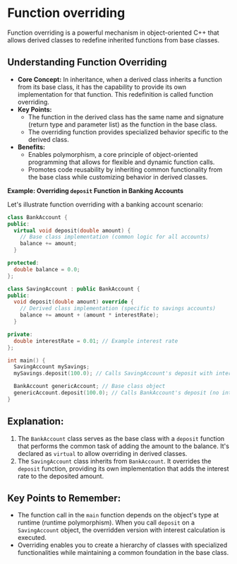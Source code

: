 # Function overriding

Function overriding is a powerful mechanism in object-oriented C++ that allows derived classes to redefine inherited functions from base classes.

## Understanding Function Overriding

* **Core Concept:** In inheritance, when a derived class inherits a function from its base class, it has the capability to provide its own implementation for that function. This redefinition is called function overriding.
* **Key Points:**
    * The function in the derived class has the same name and signature (return type and parameter list) as the function in the base class.
    * The overriding function provides specialized behavior specific to the derived class.
* **Benefits:**
    * Enables polymorphism, a core principle of object-oriented programming that allows for flexible and dynamic function calls.
    * Promotes code reusability by inheriting common functionality from the base class while customizing behavior in derived classes.

**Example: Overriding `deposit` Function in Banking Accounts**

Let's illustrate function overriding with a banking account scenario:

```c++
class BankAccount {
public:
  virtual void deposit(double amount) {
    // Base class implementation (common logic for all accounts)
    balance += amount;
  }

protected:
  double balance = 0.0;
};

class SavingAccount : public BankAccount {
public:
  void deposit(double amount) override {
    // Derived class implementation (specific to savings accounts)
    balance += amount + (amount * interestRate);
  }

private:
  double interestRate = 0.01; // Example interest rate
};

int main() {
  SavingAccount mySavings;
  mySavings.deposit(100.0); // Calls SavingAccount's deposit with interest

  BankAccount genericAccount; // Base class object
  genericAccount.deposit(100.0); // Calls BankAccount's deposit (no interest)
}
```

## Explanation:

1. The `BankAccount` class serves as the base class with a `deposit` function that performs the common task of adding the amount to the balance. It's declared as `virtual` to allow overriding in derived classes.
2. The `SavingAccount` class inherits from `BankAccount`. It overrides the `deposit` function, providing its own implementation that adds the interest rate to the deposited amount.

## Key Points to Remember:

* The function call in the `main` function depends on the object's type at runtime (runtime polymorphism). When you call `deposit` on a `SavingAccount` object, the overridden version with interest calculation is executed.
* Overriding enables you to create a hierarchy of classes with specialized functionalities while maintaining a common foundation in the base class.